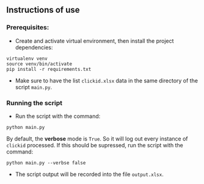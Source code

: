 ## Instructions of use

### Prerequisites:

- Create and activate virtual environment, then install the project dependencies:
```
virtualenv venv
source venv/bin/activate
pip install -r requirements.txt
```

- Make sure to have the list `clickid.xlsx` data in the same directory of the script `main.py`.

### Running the script

- Run the script with the command:

```
python main.py
```

By default, the **verbose** mode is `True`. So it will log out every instance of `clickid` processed. If this should be supressed, run the script with the command:

```
python main.py --verbse false
```

- The script output will be recorded into the file `output.xlsx`.
